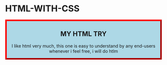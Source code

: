 # HTML-WITH-CSS
<html>
<head>
<style>
.myDiv {
  border: 5px outset red;
  background-color: lightblue;
  text-align: center;
}
</style>
</head>
<body>

<div class="myDiv">
  <h2>MY HTML TRY</h2>
  <p>I like html very much, this one is easy to understand by any end-users<br>
    whenever i feel free, i will do htlm</p>
</div>

</body>
</html>
